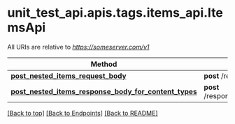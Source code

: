 <a name="top"></a>
# unit_test_api.apis.tags.items_api.ItemsApi

All URIs are relative to *https://someserver.com/v1*

Method | HTTP request | Description
------------- | ------------- | -------------
[**post_nested_items_request_body**](items_api/post_nested_items_request_body.md) | **post** /requestBody/postNestedItemsRequestBody | 
[**post_nested_items_response_body_for_content_types**](items_api/post_nested_items_response_body_for_content_types.md) | **post** /responseBody/postNestedItemsResponseBodyForContentTypes | 

[[Back to top]](#top) [[Back to Endpoints]](../../../README.md#Endpoints) [[Back to README]](../../../README.md)
